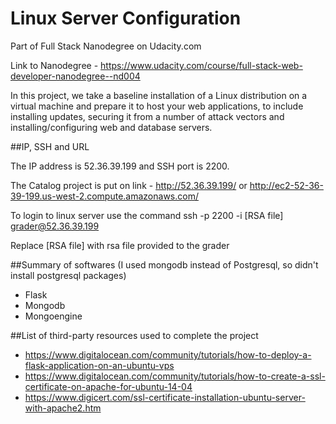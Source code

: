 # Linux Server Configuration
Part of Full Stack Nanodegree on Udacity.com

Link to Nanodegree - https://www.udacity.com/course/full-stack-web-developer-nanodegree--nd004

In this project, we take a baseline installation of a Linux distribution on a virtual machine and prepare it to host your web applications, to include installing updates, securing it from a number of attack vectors and installing/configuring web and database servers.

##IP, SSH and URL

The IP address is 52.36.39.199 and SSH port is 2200.

The Catalog project is put on link - http://52.36.39.199/ or http://ec2-52-36-39-199.us-west-2.compute.amazonaws.com/

To login to linux server use the command
ssh -p 2200 -i [RSA file] grader@52.36.39.199

Replace [RSA file] with rsa file provided to the grader

##Summary of softwares (I used mongodb instead of Postgresql, so didn't install postgresql packages)
- Flask
- Mongodb
- Mongoengine

##List of third-party resources used to complete the project
- https://www.digitalocean.com/community/tutorials/how-to-deploy-a-flask-application-on-an-ubuntu-vps
- https://www.digitalocean.com/community/tutorials/how-to-create-a-ssl-certificate-on-apache-for-ubuntu-14-04
- https://www.digicert.com/ssl-certificate-installation-ubuntu-server-with-apache2.htm
